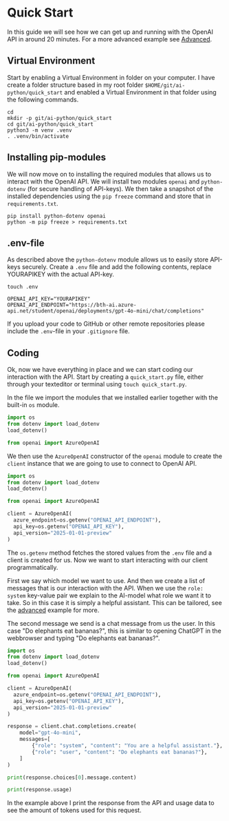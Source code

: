 # Quick Start

In this guide we will see how we can get up and running with the OpenAI API in around 20 minutes. For a more advanced example see [Advanced](advanced.md).



## Virtual Environment

Start by enabling a Virtual Environment in folder on your computer. I have create a folder structure based in my root folder `$HOME/git/ai-python/quick_start` and enabled a Virtual Environment in that folder using the following commands.

```shell
cd
mkdir -p git/ai-python/quick_start
cd git/ai-python/quick_start
python3 -m venv .venv
. .venv/bin/activate
```



## Installing pip-modules

We will now move on to installing the required modules that allows us to interact with the OpenAI API. We will install two modules `openai` and `python-dotenv` (for secure handling of API-keys). We then take a snapshot of the installed dependencies using the `pip freeze` command and store that in `requirements.txt`.

```shell
pip install python-dotenv openai
python -m pip freeze > requirements.txt
```



## .env-file

As described above the `python-dotenv` module allows us to easily store API-keys securely. Create a `.env` file and add the following contents, replace YOURAPIKEY with the actual API-key.

```shell
touch .env
```

```text
OPENAI_API_KEY="YOURAPIKEY"
OPENAI_API_ENDPOINT="https://bth-ai.azure-api.net/student/openai/deployments/gpt-4o-mini/chat/completions"
```

If you upload your code to GitHub or other remote repositories please include the `.env`-file in your `.gitignore` file.


## Coding

Ok, now we have everything in place and we can start coding our interaction with the API. Start by creating a `quick_start.py` file, either through your texteditor or terminal using `touch quick_start.py`.

In the file we import the modules that we installed earlier together with the built-in `os` module.

```python
import os
from dotenv import load_dotenv
load_dotenv()

from openai import AzureOpenAI
```

We then use the `AzureOpenAI` constructor of the `openai` module to create the `client` instance that we are going to use to connect to OpenAI API.

```python
import os
from dotenv import load_dotenv
load_dotenv()

from openai import AzureOpenAI

client = AzureOpenAI(
  azure_endpoint=os.getenv("OPENAI_API_ENDPOINT"),
  api_key=os.getenv("OPENAI_API_KEY"),
  api_version="2025-01-01-preview"
)
```

The `os.getenv` method fetches the stored values from the `.env` file and a client is created for us. Now we want to start interacting with our client programmatically.

First we say which model we want to use. And then we create a list of messages that is our interaction with the API. When we use the `role: system` key-value pair we explain to the AI-model what role we want it to take. So in this case it is simply a helpful assistant. This can be tailored, see the [advanced](advanced.md) example for more.

The second message we send is a chat message from us the user. In this case "Do elephants eat bananas?", this is similar to opening ChatGPT in the webbrowser and typing "Do elephants eat bananas?".

```python
import os
from dotenv import load_dotenv
load_dotenv()

from openai import AzureOpenAI

client = AzureOpenAI(
  azure_endpoint=os.getenv("OPENAI_API_ENDPOINT"),
  api_key=os.getenv("OPENAI_API_KEY"),
  api_version="2025-01-01-preview"
)

response = client.chat.completions.create(
    model="gpt-4o-mini",
    messages=[
        {"role": "system", "content": "You are a helpful assistant."},
        {"role": "user", "content": "Do elephants eat bananas?"},
    ]
)

print(response.choices[0].message.content)

print(response.usage)
```

In the example above I print the response from the API and usage data to see the amount of tokens used for this request.
